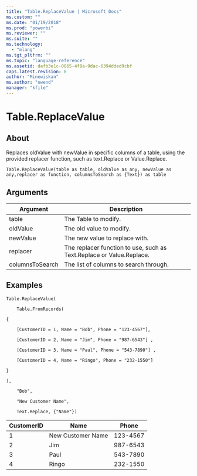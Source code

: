 ```yaml
---
title: "Table.ReplaceValue | Microsoft Docs"
ms.custom: ""
ms.date: "01/19/2018"
ms.prod: "powerbi"
ms.reviewer: ""
ms.suite: ""
ms.technology: 
  - "mlang"
ms.tgt_pltfrm: ""
ms.topic: "language-reference"
ms.assetid: dafb3e1c-0865-4f8a-9dac-6394dded9cbf
caps.latest.revision: 8
author: "Minewiskan"
ms.author: "owend"
manager: "kfile"
---
```

# Table.ReplaceValue

  
## About  
Replaces oldValue with newValue in specific columns of a table, using the provided replacer function, such as text.Replace or Value.Replace.  
  
```  
Table.ReplaceValue(table as table, oldValue as any, newValue as any,replacer as function, columnsToSearch as {Text}) as table  
```  
  
## Arguments  
  
|Argument|Description|  
|------------|---------------|  
|table|The Table to modify.|  
|oldValue|The old value to modify.|  
|newValue|The new value to replace with.|  
|replacer|The replacer function to use, such as Text.Replace or Value.Replace.|  
|columnsToSearch|The list of columns to search through.|  
  
## Examples  
  
```  
Table.ReplaceValue(  
  
    Table.FromRecords(  
  
{  
  
    [CustomerID = 1, Name = "Bob", Phone = "123-4567"],  
  
    [CustomerID = 2, Name = "Jim", Phone = "987-6543"] ,  
  
    [CustomerID = 3, Name = "Paul", Phone = "543-7890"] ,  
  
    [CustomerID = 4, Name = "Ringo", Phone = "232-1550"]  
  
}  
  
),  
  
    "Bob",  
  
    "New Customer Name",  
  
    Text.Replace, {"Name"})  
```  
  
|CustomerID|Name|Phone|  
|--------------|--------|---------|  
|1|New Customer Name|123-4567|  
|2|Jim|987-6543|  
|3|Paul|543-7890|  
|4|Ringo|232-1550|  
  
